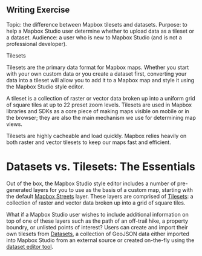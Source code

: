 ## Writing Exercise

Topic: the difference between Mapbox tilesets and datasets.
Purpose: to help a Mapbox Studio user determine whether to upload data as a tileset or a dataset.
Audience: a user who is new to Mapbox Studio (and is not a professional developer).

Tilesets

Tilesets are the primary data format for Mapbox maps. Whether you start with your own custom data or you create a
dataset first, converting your data into a tileset will allow you to add it to a Mapbox map and style it using the
Mapbox Studio style editor.

A tileset is a collection of raster or vector data broken up into a uniform grid of square tiles at up to 22 preset zoom levels. Tilesets are used in Mapbox libraries and SDKs as a core piece of making maps visible on mobile or in the browser; they are also the main mechanism we use for determining map views.

Tilesets are highly cacheable and load quickly. Mapbox relies heavily on both raster and vector tilesets to keep our
maps fast and efficient.

# Datasets vs. Tilesets: The Essentials

Out of the box, the Mapbox Studio style editor includes a number of pre-generated layers for you to use as the basis of a custom map,
starting with the default [Mapbox Streets](https://www.mapbox.com/vector-tiles/mapbox-streets-v7/) layer. These layers
are comprised of [Tilesets](https://www.mapbox.com/studio-manual/reference/tilesets/): a collection of raster and vector
data broken up into a grid of square tiles.

What if a Mapbox Studio user wishes to include additional information on top of one of these layers such as the path of an off-trail
hike, a property boundry, or unlisted points of interest? Users can create and import their own tilesets from
[Datasets](https://www.mapbox.com/studio-manual/reference/datasets/), a collection of GeoJSON data either imported into
Mapbox Studio from an external source or created on-the-fly using the [dataset editor tool](https://www.mapbox.com/studio/datasets/).